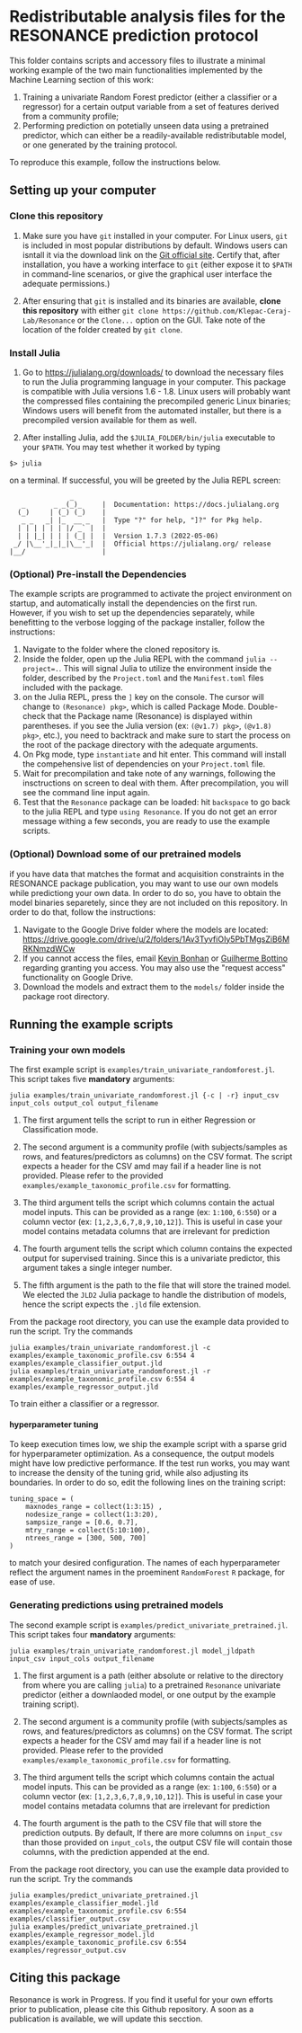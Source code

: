 # Redistributable analysis files for the RESONANCE prediction protocol

This folder contains scripts and accessory files to illustrate a minimal working example of the two main functionalities implemented by the Machine Learning section of this work:

1. Training a univariate Random Forest predictor (either a classifier or a regressor) for a certain output variable from a set of features derived from a community profile;
2. Performing prediction on potetially unseen data using a pretrained predictor, which can either be a readily-available redistributable model, or one generated by the training protocol.

To reproduce this example, follow the instructions below.

## Setting up your computer

### Clone this repository

1. Make sure you have `git` installed in your computer. For Linux users, `git` is included in most popular distributions by default. Windows users can isntall it via the download link on the [Git official site](https://git-scm.com/). Certify that, after installation, you have a working interface to `git` (either expose it to `$PATH` in command-line scenarios, or give the graphical user interface the adequate permissions.)

2. After ensuring that `git` is installed and its binaries are available, **clone this repository** with either `git clone https://github.com/Klepac-Ceraj-Lab/Resonance` or the `Clone...` option on the GUI. Take note of the location of the folder created by `git clone`.

### Install Julia

1. Go to https://julialang.org/downloads/ to download the necessary files to run the Julia programming language in your computer. This package is compatible with Julia versions 1.6 - 1.8.
   Linux users will probably want the compressed files containing the precompiled generic Linux binaries; Windows users will benefit from the automated installer, but there is a precompiled version available for them as well.

2. After installing Julia, add the `$JULIA_FOLDER/bin/julia` executable to your `$PATH`. You may test whether it worked by typing

`$> julia`

on a terminal. If successful, you will be greeted by the Julia REPL screen:

```
               _
   _       _ _(_)_     |  Documentation: https://docs.julialang.org
  (_)     | (_) (_)    |
   _ _   _| |_  __ _   |  Type "?" for help, "]?" for Pkg help.
  | | | | | | |/ _` |  |
  | | |_| | | | (_| |  |  Version 1.7.3 (2022-05-06)
 _/ |\__'_|_|_|\__'_|  |  Official https://julialang.org/ release
|__/                   |
```

### (Optional) Pre-install the Dependencies

The example scripts are programmed to activate the project environment on startup, and automatically install the dependencies on the first run. However, if you wish to set up the dependencies separately, while benefitting to the verbose logging of the package installer, follow the instructions:

1. Navigate to the folder where the cloned repository is.
2. Inside the folder, open up the Julia REPL with the command `julia --project=.`. This will signal Julia to utilize the environment inside the folder, described by the `Project.toml`  and the `Manifest.toml` files included with the package.
3. on the Julia REPL, press the `]` key on the console. The cursor will change to `(Resonance) pkg>`, which is called Package Mode. Double-check that the Package name (Resonance) is displayed within parentheses. if you see the Julia version (ex: `(@v1.7) pkg>`, `(@v1.8) pkg>`, etc.), you need to backtrack and make sure to start the process on the root of the package directory with the adequate arguments.
4. On Pkg mode, type `instantiate` and hit enter. This command will install the compehensive list of dependencies on your `Project.toml` file.
5. Wait for precompilation and take note of any warnings, following the insctructions on screen to deal with them. After precompilation, you will see the command line input again.
6. Test that the `Resonance` package can be loaded: hit `backspace` to go back to the julia REPL and type `using Resonance`. If you do not get an error message withing a few seconds, you are ready to use the example scripts.

### (Optional) Download some of our pretrained models

if you have data that matches the format and acquisition constraints in the RESONANCE package publication, you may want to use our own models while predictiong your own data. In order to do so, you have to obtain the model binaries separetely, since they are not included on this repository. In order to do that, follow the instructions:

1. Navigate to the Google Drive folder where the models are located: https://drive.google.com/drive/u/2/folders/1Av3TyvfiOIy5PbTMgsZiB6MRKNmzdWCw
2. If you cannot access the files, email [Kevin Bonhan](mailto:kbonham@wellesley.edu) or [Guilherme Bottino](mailto:gz101@wellesley.edu) regarding granting you access. You may also use the "request access" functionality on Google Drive.
3. Download the models and extract them to the `models/` folder inside the package root directory.

## Running the example scripts

### Training your own models

The first example script is `examples/train_univariate_randomforest.jl`. This script takes five **mandatory** arguments:

`julia examples/train_univariate_randomforest.jl {-c | -r} input_csv input_cols output_col output_filename`

1. The first argument tells the script to run in either Regression or Classification mode.

2. The second argument is a community profile (with subjects/samples as rows, and features/predictors as columns) on the CSV format. The script expects a header for the CSV amd may fail if a header line is not provided. Please refer to the provided `examples/example_taxonomic_profile.csv` for formatting.

3. The third argument tells the script which columns contain the actual model inputs. This can be provided as a range (ex: `1:100`, `6:550`) or a column vector (ex: `[1,2,3,6,7,8,9,10,12]`). This is useful in case your model contains metadata columns that are irrelevant for prediction
   
4. The fourth argument tells the script which column contains the expected output for supervised training. Since this is a univariate predictor, this argument takes a single integer number.

5. The fifth argument is the path to the file that will store the trained model. We elected the `JLD2` Julia package to handle the distribution of models, hence the script expects the `.jld` file extension.

From the package root directory, you can use the example data provided to run the script. Try the commands

```
julia examples/train_univariate_randomforest.jl -c examples/example_taxonomic_profile.csv 6:554 4 examples/example_classifier_output.jld
julia examples/train_univariate_randomforest.jl -r examples/example_taxonomic_profile.csv 6:554 4 examples/example_regressor_output.jld
```

To train either a classifier or a regressor.

#### hyperparameter tuning

To keep execution times low, we ship the example script with a sparse grid for hyperparameter optimization. As a consequence, the output models might have low predictive performance. If the test run works, you may want to increase the density of the tuning grid, while also adjusting its boundaries. In order to do so, edit the following lines on the training script:

```
tuning_space = (
    maxnodes_range = collect(1:3:15) ,
    nodesize_range = collect(1:3:20),
    sampsize_range = [0.6, 0.7],
    mtry_range = collect(5:10:100),
    ntrees_range = [300, 500, 700]
)
```

to match your desired configuration. The names of each hyperparameter reflect the argument names in the proeminent `RandomForest` `R` package, for ease of use.

### Generating predictions using pretrained models

The second example script is `examples/predict_univariate_pretrained.jl`. This script takes four **mandatory** arguments:

`julia examples/train_univariate_randomforest.jl model_jldpath input_csv input_cols output_filename`

1. The first argument is a path (either absolute or relative to the directory from where you are calling `julia`) to a pretrained `Resonance` univariate predictor (either a downlaoded model, or one output by the example training script).

2. The second argument is a community profile (with subjects/samples as rows, and features/predictors as columns) on the CSV format. The script expects a header for the CSV amd may fail if a header line is not provided. Please refer to the provided `examples/example_taxonomic_profile.csv` for formatting.

3. The third argument tells the script which columns contain the actual model inputs. This can be provided as a range (ex: `1:100`, `6:550`) or a column vector (ex: `[1,2,3,6,7,8,9,10,12]`). This is useful in case your model contains metadata columns that are irrelevant for prediction
   
4. The fourth argument is the path to the CSV file that will store the prediction outputs. By default, If there are more columns on `input_csv` than those provided on `input_cols`, the output CSV file will contain those columns, with the prediction appended at the end.

From the package root directory, you can use the example data provided to run the script. Try the commands

```
julia examples/predict_univariate_pretrained.jl examples/example_classifier_model.jld examples/example_taxonomic_profile.csv 6:554 examples/classifier_output.csv
julia examples/predict_univariate_pretrained.jl examples/example_regressor_model.jld examples/example_taxonomic_profile.csv 6:554 examples/regressor_output.csv
```

## Citing this package

Resonance is work in Progress. If you find it useful for your own efforts prior to publication, please cite this Github repository. A soon as a publication is available, we will update this secction.